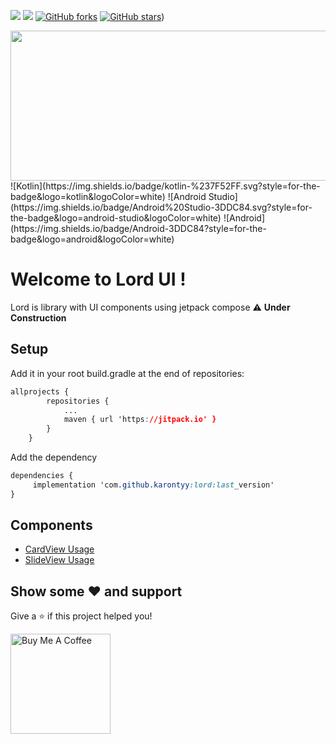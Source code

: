 [![](https://jitpack.io/v/karontyy/lord.svg)](https://jitpack.io/#karontyy/lord)
[![](https://jitpack.io/v/karontyy/lord/month.svg)](https://jitpack.io/#karontyy/lord)
[![GitHub forks](https://badgen.net/github/forks/karontyy/lord/)](https://GitHub.com/karontyy/lord/network)
[![GitHub stars](https://badgen.net/github/stars/karontyy/lord)](https://GitHub.com//karontyy/lord/stargazers))

<img src="https://raw.githubusercontent.com/karontyy/lord/master/lordLogo.png" width="820" height="240"/>
![Kotlin](https://img.shields.io/badge/kotlin-%237F52FF.svg?style=for-the-badge&logo=kotlin&logoColor=white)
![Android Studio](https://img.shields.io/badge/Android%20Studio-3DDC84.svg?style=for-the-badge&logo=android-studio&logoColor=white)
![Android](https://img.shields.io/badge/Android-3DDC84?style=for-the-badge&logo=android&logoColor=white)

# Welcome to Lord UI !
Lord is library with UI components using jetpack compose
⚠ **Under Construction**

## Setup

Add it in your root build.gradle at the end of repositories:
```css
allprojects {
		repositories {
			...
			maven { url 'https://jitpack.io' }
		}
	}
```
Add the dependency
```css
dependencies {
	 implementation 'com.github.karontyy:lord:last_version'
}
```

## Components

* [CardView Usage](https://github.com/karontyy/lord/blob/master/app/src/main/java/com/br/lordui/components/cardview/sample.md)
* [SlideView Usage](https://github.com/karontyy/lord/blob/master/app/src/main/java/com/br/lordui/components/slideview/sample.md)

## Show some ❤ and support

Give a ⭐️ if this project helped you!

<a href="https://www.buymeacoffee.com/karonty" target="_blank">
    <img src="https://cdn.buymeacoffee.com/buttons/v2/default-yellow.png" alt="Buy Me A Coffee" width="160">
</a>